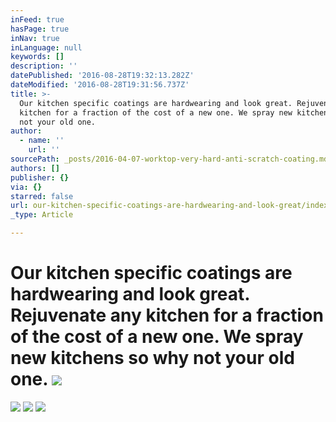 ```yaml
---
inFeed: true
hasPage: true
inNav: true
inLanguage: null
keywords: []
description: ''
datePublished: '2016-08-28T19:32:13.282Z'
dateModified: '2016-08-28T19:31:56.737Z'
title: >-
  Our kitchen specific coatings are hardwearing and look great. Rejuvenate any
  kitchen for a fraction of the cost of a new one. We spray new kitchens so why
  not your old one. 
author:
  - name: ''
    url: ''
sourcePath: _posts/2016-04-07-worktop-very-hard-anti-scratch-coating.md
authors: []
publisher: {}
via: {}
starred: false
url: our-kitchen-specific-coatings-are-hardwearing-and-look-great/index.html
_type: Article

---
```

# Our kitchen specific coatings are hardwearing and look great. Rejuvenate any kitchen for a fraction of the cost of a new one. We spray new kitchens so why not your old one. ![](https://the-grid-user-content.s3-us-west-2.amazonaws.com/80761d94-0a4d-42b2-a994-e39a795eb5e8.jpg)
![](https://the-grid-user-content.s3-us-west-2.amazonaws.com/bfa1b706-0099-4052-8e79-3b9f5ed7c50f.jpg)
![](https://the-grid-user-content.s3-us-west-2.amazonaws.com/83f09500-7273-4a64-a1ad-49f4e3df0d43.jpg)
![](https://the-grid-user-content.s3-us-west-2.amazonaws.com/cab44cfd-d548-4632-ae69-1492474f917b.jpg)